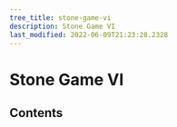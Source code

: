 ```yaml
---
tree_title: stone-game-vi
description: Stone Game VI
last_modified: 2022-06-09T21:23:28.2328
---
```


# Stone Game VI

## Contents
